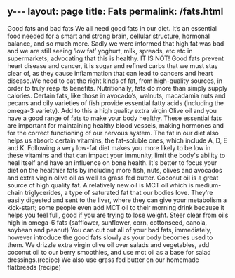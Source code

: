   y---
layout: page
title: Fats
permalink: /fats.html
---

Good fats and bad fats
We all need good fats in our diet. It’s an essential food needed for a smart and strong brain, cellular structure, hormonal balance, and so much more. Sadly we were informed that high fat was bad and we are still seeing ‘low fat’ yoghurt, milk, spreads, etc etc in supermarkets, advocating that this is healthy. IT IS NOT! Good fats prevent heart disease and cancer, it is sugar and refined carbs that we must stay clear of, as they cause inflammation that can lead to cancers and heart disease.We need to eat the right kinds of fat, from high-quality sources, in order to truly reap its benefits.  Nutritionally, fats do more than simply supply calories. Certain fats, like those in avocado’s, walnuts, macadamia nuts and pecans and oily varieties of fish provide essential fatty acids (including the omega-3 variety). Add to this a high quality extra virgin Olive oil and you have a good range of fats to make your body healthy. These essential fats are important for maintaining healthy blood vessels, making hormones and for the correct functioning of our nervous system. The fat in our diet also helps us absorb certain vitamins, the fat-soluble ones, which include A, D, E and K. Following a very low-fat diet makes you more likely to be low in these vitamins and that can impact your immunity, limit the body's ability to heal itself and have an influence on bone health. It's better to focus your diet on the healthier fats by including more fish, nuts, olives and avocados and  extra virgin olive oil as well as grass fed butter. Coconut oil is a great source of high quality fat. A relatively new oil is MCT oil which is medium-chain triglycerides, a type of saturated fat that our bodies love. They’re easily digested and sent to the liver, where they can give your metabolism a kick-start; some people even add MCT oil to their morning drink  because it helps you feel full, good if you are trying to lose weight.
 Steer clear from oils high in omega-6 fats (safflower, sunflower, corn, cottonseed, canola, soybean and peanut)
You can cut out all of your bad fats, immediately, however introduce the good fats slowly as your body becomes used to them. 
We drizzle extra virgin olive oil over salads and vegetables, add coconut oil to our berry smoothies, and use mct oil as a base for salad dressings.(recipe) We also use grass fed butter on our homemade flatbreads (recipe) 
 


